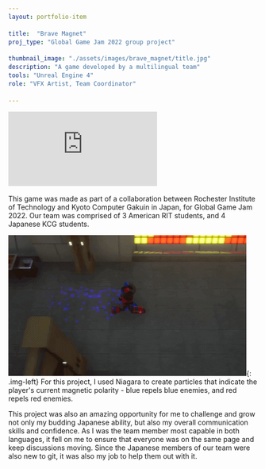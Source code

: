 ```yaml
---
layout: portfolio-item

title:  "Brave Magnet"
proj_type: "Global Game Jam 2022 group project"

thumbnail_image: "./assets/images/brave_magnet/title.jpg"
description: "A game developed by a multilingual team"
tools: "Unreal Engine 4"
role: "VFX Artist, Team Coordinator"

---
```



<iframe class="youtube" src="https://www.youtube-nocookie.com/embed/skywlWLq6pc" title="YouTube video player" frameborder="0" allowfullscreen></iframe>

 This game was made as part of a collaboration between Rochester Institute of Technology and Kyoto Computer Gakuin in Japan, for Global Game Jam 2022. Our team was comprised of 3 American RIT students, and 4 Japanese KCG students.

![image](../assets/images/brave_magnet/magnetism-particles.gif){: .img-left}
For this project, I used Niagara to create particles that indicate the player's current magnetic polarity - blue repels blue enemies, and red repels red enemies.


This project was also an amazing opportunity for me to challenge and grow not only my budding Japanese ability, but also my overall communication skills and confidence. As I was the team member most capable in both languages, it fell on me to ensure that everyone was on the same page and keep discussions moving. Since the Japanese members of our team were also new to git, it was also my job to help them out with it. 

